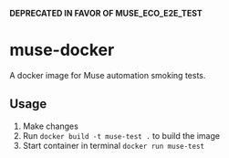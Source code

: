 **DEPRECATED IN FAVOR OF MUSE_ECO_E2E_TEST**

# muse-docker
A docker image for Muse automation smoking tests.


## Usage
1. Make changes
2. Run `docker build -t muse-test .` to build the image
3. Start container in terminal `docker run muse-test`